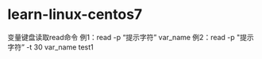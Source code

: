# learn-linux-centos7
变量键盘读取read命令
例1：read -p “提示字符” var_name
例2：read -p "提示字符” -t 30 var_name
test1